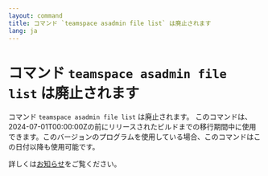 ```yaml
---
layout: command
title: コマンド `teamspace asadmin file list` は廃止されます
lang: ja
---
```


# コマンド `teamspace asadmin file list` は廃止されます

コマンド `teamspace asadmin file list` は廃止されます。
このコマンドは、2024-07-01T00:00:00Zの前にリリースされたビルドまでの移行期間中に使用できます。このバージョンのプログラムを使用している場合、このコマンドはこの日付以降も使用可能です。

詳しくは[お知らせ](https://github.com/watermint/toolbox/discussions/796)をご覧ください。


